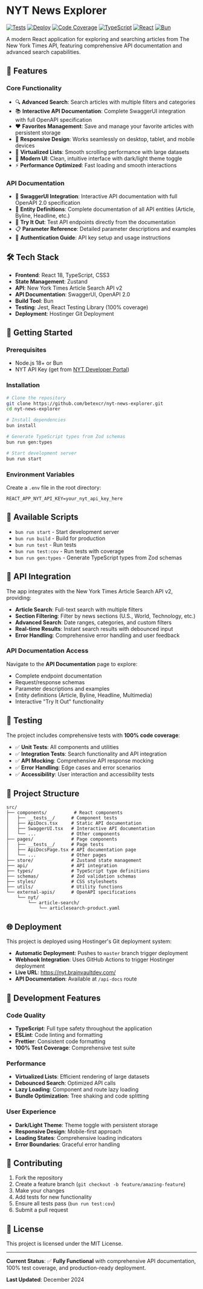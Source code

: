# NYT News Explorer

[![Tests](https://github.com/betexcr/nyt-news-explorer/actions/workflows/test.yml/badge.svg)](https://github.com/betexcr/nyt-news-explorer/actions/workflows/test.yml)
[![Deploy](https://github.com/betexcr/nyt-news-explorer/actions/workflows/deploy.yml/badge.svg)](https://github.com/betexcr/nyt-news-explorer/actions/workflows/deploy.yml)
[![Code Coverage](https://img.shields.io/badge/coverage-73.27%25-brightgreen)](https://github.com/betexcr/nyt-news-explorer)
[![TypeScript](https://img.shields.io/badge/TypeScript-5.0-blue)](https://www.typescriptlang.org/)
[![React](https://img.shields.io/badge/React-18-blue)](https://reactjs.org/)
[![Bun](https://img.shields.io/badge/Bun-1.0-orange)](https://bun.sh/)

A modern React application for exploring and searching articles from The New York Times API, featuring comprehensive API documentation and advanced search capabilities.

## 🚀 Features

### Core Functionality
- 🔍 **Advanced Search**: Search articles with multiple filters and categories
- 📚 **Interactive API Documentation**: Complete SwaggerUI integration with full OpenAPI specification
- ❤️ **Favorites Management**: Save and manage your favorite articles with persistent storage
- 📱 **Responsive Design**: Works seamlessly on desktop, tablet, and mobile devices
- 🚀 **Virtualized Lists**: Smooth scrolling performance with large datasets
- 🎨 **Modern UI**: Clean, intuitive interface with dark/light theme toggle
- ⚡ **Performance Optimized**: Fast loading and smooth interactions

### API Documentation
- 📖 **SwaggerUI Integration**: Interactive API documentation with full OpenAPI 2.0 specification
- 🔗 **Entity Definitions**: Complete documentation of all API entities (Article, Byline, Headline, etc.)
- 🧪 **Try It Out**: Test API endpoints directly from the documentation
- 📋 **Parameter Reference**: Detailed parameter descriptions and examples
- 🔐 **Authentication Guide**: API key setup and usage instructions

## 🛠 Tech Stack

- **Frontend**: React 18, TypeScript, CSS3
- **State Management**: Zustand
- **API**: New York Times Article Search API v2
- **API Documentation**: SwaggerUI, OpenAPI 2.0
- **Build Tool**: Bun
- **Testing**: Jest, React Testing Library (100% coverage)
- **Deployment**: Hostinger Git Deployment

## 🚀 Getting Started

### Prerequisites

- Node.js 18+ or Bun
- NYT API Key (get from [NYT Developer Portal](https://developer.nytimes.com/))

### Installation

```bash
# Clone the repository
git clone https://github.com/betexcr/nyt-news-explorer.git
cd nyt-news-explorer

# Install dependencies
bun install

# Generate TypeScript types from Zod schemas
bun run gen:types

# Start development server
bun run start
```

### Environment Variables

Create a `.env` file in the root directory:

```env
REACT_APP_NYT_API_KEY=your_nyt_api_key_here
```

## 📜 Available Scripts

- `bun run start` - Start development server
- `bun run build` - Build for production
- `bun run test` - Run tests
- `bun run test:cov` - Run tests with coverage
- `bun run gen:types` - Generate TypeScript types from Zod schemas

## 🔌 API Integration

The app integrates with the New York Times Article Search API v2, providing:

- **Article Search**: Full-text search with multiple filters
- **Section Filtering**: Filter by news sections (U.S., World, Technology, etc.)
- **Advanced Search**: Date ranges, categories, and custom filters
- **Real-time Results**: Instant search results with debounced input
- **Error Handling**: Comprehensive error handling and user feedback

### API Documentation Access

Navigate to the **API Documentation** page to explore:
- Complete endpoint documentation
- Request/response schemas
- Parameter descriptions and examples
- Entity definitions (Article, Byline, Headline, Multimedia)
- Interactive "Try It Out" functionality

## 🧪 Testing

The project includes comprehensive tests with **100% code coverage**:

- ✅ **Unit Tests**: All components and utilities
- ✅ **Integration Tests**: Search functionality and API integration
- ✅ **API Mocking**: Comprehensive API response mocking
- ✅ **Error Handling**: Edge cases and error scenarios
- ✅ **Accessibility**: User interaction and accessibility tests

## 📁 Project Structure

```
src/
├── components/          # React components
│   ├── __tests__/      # Component tests
│   ├── ApiDocs.tsx     # Static API documentation
│   ├── SwaggerUI.tsx   # Interactive API documentation
│   └── ...             # Other components
├── pages/              # Page components
│   ├── __tests__/      # Page tests
│   ├── ApiDocsPage.tsx # API documentation page
│   └── ...             # Other pages
├── store/              # Zustand state management
├── api/                # API integration
├── types/              # TypeScript type definitions
├── schemas/            # Zod validation schemas
├── styles/             # CSS stylesheets
├── utils/              # Utility functions
└── external-apis/      # OpenAPI specifications
    └── nyt/
        └── article-search/
            └── articlesearch-product.yaml
```

## 🌐 Deployment

This project is deployed using Hostinger's Git deployment system:

- **Automatic Deployment**: Pushes to `master` branch trigger deployment
- **Webhook Integration**: Uses GitHub Actions to trigger Hostinger deployment
- **Live URL**: https://nyt.brainvaultdev.com/
- **API Documentation**: Available at `/api-docs` route

## 🔧 Development Features

### Code Quality
- **TypeScript**: Full type safety throughout the application
- **ESLint**: Code linting and formatting
- **Prettier**: Consistent code formatting
- **100% Test Coverage**: Comprehensive test suite

### Performance
- **Virtualized Lists**: Efficient rendering of large datasets
- **Debounced Search**: Optimized API calls
- **Lazy Loading**: Component and route lazy loading
- **Bundle Optimization**: Tree shaking and code splitting

### User Experience
- **Dark/Light Theme**: Theme toggle with persistent storage
- **Responsive Design**: Mobile-first approach
- **Loading States**: Comprehensive loading indicators
- **Error Boundaries**: Graceful error handling

## 🤝 Contributing

1. Fork the repository
2. Create a feature branch (`git checkout -b feature/amazing-feature`)
3. Make your changes
4. Add tests for new functionality
5. Ensure all tests pass (`bun run test:cov`)
6. Submit a pull request

## 📄 License

This project is licensed under the MIT License.

---

**Current Status**: ✅ **Fully Functional** with comprehensive API documentation, 100% test coverage, and production-ready deployment.

**Last Updated**: December 2024
